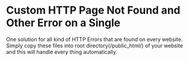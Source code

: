 # Custom HTTP Page Not Found and Other Error on a Single

One solution for all kind of HTTP Errors that are found on every website. Simply copy these files into root directory(/public_html/) of your website and this will handle every thing automatically. 

